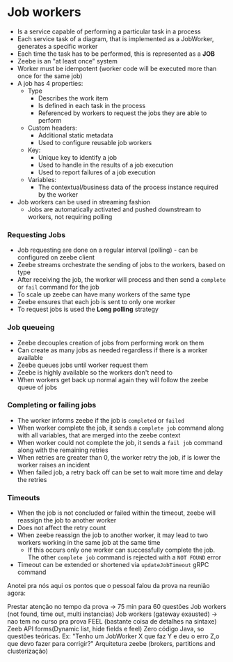 # Job workers

- Is a service capable of performing a particular task in a process
- Each service task of a diagram, that is implemented as a JobWorker, generates a specific worker
- Each time the task has to be performed, this is represented as a **JOB**
- Zeebe is an "at least once" system
- Worker must be idempotent (worker code will be executed more than once for the same job)
- A job has 4 properties:
  - Type 
    - Describes the work item
    - Is defined in each task in the process
    - Referenced by workers to request the jobs they are able to perform
  - Custom headers:
    - Additional static metadata
    - Used to configure reusable job workers
  - Key:
    - Unique key to identify a job
    - Used to handle in the results of a job execution
    - Used to report failures of a job execution
  - Variables:
    - The contextual/business data of the process instance required by the worker
- Job workers can be used in streaming fashion
  - Jobs are automatically activated and pushed downstream to workers, not requiring polling

### Requesting Jobs

- Job requesting are done on a regular interval (polling) - can be configured on zeebe client
- Zeebe streams orchestrate the sending of jobs to the workers, based on type
- After receiving the job, the worker will process and then send a ``complete`` or ``fail`` command for the job
- To scale up zeebe can have many workers of the same type
- Zeebe ensures that each job is sent to only one worker
- To request jobs is used the **Long polling** strategy

### Job queueing
- Zeebe decouples creation of jobs from performing work on them
- Can create as many jobs as needed regardless if there is a worker available
- Zeebe queues jobs until worker request them
- Zeebe is highly available so the workers don't need to
- When workers get back up normal again they will follow the zeebe queue of jobs


### Completing or failing jobs
- The worker informs zeebe if the job is ``completed`` or ``failed``
- When worker complete the job, it sends a ``complete job`` command along with all variables, that are merged into the zeebe context
- When worker could not complete the job, it sends a ``fail job`` command along with the remaining retries
- When retries are greater than 0, the worker retry the job, if is lower the worker raises an incident
- When failed job, a retry back off can be set to wait more time and delay the retries


### Timeouts
- When the job is not concluded or failed within the timeout, zeebe will reassign the job to another worker
- Does not affect the retry count
- When zeebe reassign the job to another worker, it may lead to two workers working in the same job at the same time
  - If this occurs only one worker can successfully complete the job. The other ``complete job`` command is rejected with a ``NOT FOUND`` error
- Timeout can be extended or shortened via ``updateJobTimeout`` gRPC command




Anotei pra nós aqui os pontos que o pessoal falou da prova na reunião agora:

Prestar atenção no tempo da prova -> 75 min para 60 questões
Job workers (not found, time out, multi instancias)
Job workers (gateway exausted) -> nao tem no curso pra prova
FEEL (bastante coisa de detalhes na sintaxe)
Zeeb API
forms(Dynamic list, hide fields e feel)
Zero código Java, so questões teóricas. Ex: "Tenho um JobWorker X que faz Y e deu o erro Z,o que devo fazer para corrigir?"
Arquitetura zeebe (brokers, partitions and clusterização)